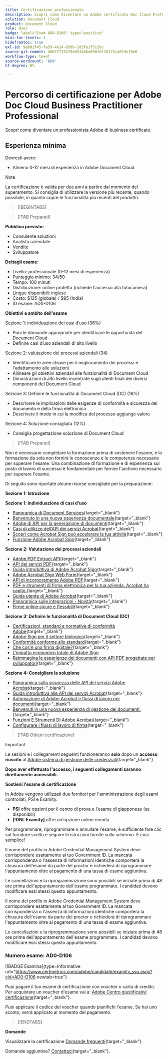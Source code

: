 ```yaml
---
title: Certificazione professionale
description: Scopri come diventare un Adobe certificato Doc Cloud Professional.
solution: Document Cloud
product: Document Cloud
role: User
badge: label="Exam AD0-D106" type="positive"
mini-toc-levels: 1
hidefromtoc: true
exl-id: 9eb01f45-fa59-4e14-85db-2d3fe1f512bc
source-git-commit: d007f7152f9e053446e680fdf16175ca019ef8e6
workflow-type: tm+mt
source-wordcount: '869'
ht-degree: 0%

---
```


# Percorso di certificazione per Adobe Doc Cloud Business Practitioner Professional

Scopri come diventare un professionista Adobe di business certificato.

## Esperienza minima

Dovresti avere:

* Almeno 0-12 mesi di esperienza in Adobe Document Cloud

>[!NOTE]
>
>La certificazione è valida per due anni a partire dal momento del superamento. Si consiglia di utilizzare la versione più recente, quando possibile, in quanto copre le funzionalità più recenti del prodotto.

>[!BEGINTABS]

>[!TAB Preparati]

**Pubblico previsto:**

* Consulente soluzioni
* Analista aziendale
* Vendite
* Sviluppatore

**Dettagli esame:**

* Livello: professionale (0-12 mesi di esperienza)
* Punteggio minimo: 34/50
* Tempo: 100 minuti
* Distribuzione: online protetta (richiede l&#39;accesso alla fotocamera)
* Lingue disponibili: inglese
* Costo: $125 (globale) / $95 (India)
* ID esame: AD0-D106

**Obiettivi e ambito dell&#39;esame**

Sezione 1: individuazione dei casi d’uso (36%)

* Poni le domande appropriate per identificare le opportunità del Document Cloud
* Definire casi d’uso aziendali di alto livello

Sezione 2: valutazione dei processi aziendali (34)

* Identificare le aree chiave per il miglioramento dei processi e l&#39;adattamento alle soluzioni
* Allineare gli obiettivi aziendali alle funzionalità di Document Cloud
* Dimostrazioni di alto livello incentrate sugli utenti finali dei diversi componenti del Document Cloud

Sezione 3: Definire le funzionalità di Document Cloud (DC) (18%)

* Descrivere le implicazioni delle esigenze di conformità e sicurezza del documento e della firma elettronica
* Descrivere il modo in cui la modifica del processo aggiunge valore

Sezione 4: Soluzione consigliata (12%)

* Consiglia progettazione soluzione di Document Cloud

>[!TAB Preparati]

Non è necessario completare la formazione prima di sostenere l&#39;esame, e la formazione da sola non fornirà le conoscenze e le competenze necessarie per superare l&#39;esame. Una combinazione di formazione e di esperienza sul posto di lavoro di successo è fondamentale per fornire l&#39;archivio necessario per superare l&#39;esame.

Di seguito sono riportate alcune risorse consigliate per la preparazione:

**Sezione 1: Istruzione**

**Sezione 1: individuazione di casi d’uso**

* [Panoramica di Document Services](https://developer.adobe.com/document-services/docs/overview/){target="_blank"}
* [Benvenuto in una nuova esperienza documentale](https://www.adobe.com/documentcloud.html){target="_blank"}
* [Adobe di API per la generazione di documenti](https://developer.adobe.com/document-services/apis/doc-generation){target="_blank"}
* [Casi di utilizzo dell’API dei servizi Acrobat](https://developer.adobe.com/document-services/use-cases/agreements-and-contracts/legal-contracts/){target="_blank"}
* [Scopri come Acrobat Sign può accelerare la tua attività](https://www.adobe.com/sign.html){target="_blank"}
* [Funzione Adobe Acrobat Sign](https://www.adobe.com/sign/features.html){target="_blank"}

**Sezione 2: Valutazione dei processi aziendali**

* [Adobe PDF Extract API](https://developer.adobe.com/document-services/apis/pdf-extract/){target="_blank"}
* [API dei servizi PDF](https://developer.adobe.com/document-services/docs/apis/){target="_blank"}
* [Guida introduttiva di Adobe Acrobat Sign](https://helpx.adobe.com/sign/using/get-started-guide.html){target="_blank"}
* [Adobe Acrobat Sign Web Form](https://helpx.adobe.com/sign/config/web-forms.html){target="_blank"}
* [API di incorporamento Adobe PDF](https://developer.adobe.com/document-services/apis/pdf-embed/){target="_blank"}
* [PDF e strumenti di firma elettronica per la tua azienda. Acrobat ha capito.](https://www.adobe.com/acrobat/business.html){target="_blank"}
* [Guida utente di Adobe Acrobat](https://helpx.adobe.com/acrobat/user-guide.html){target="_blank"}
* [Panoramica sulle integrazioni - Novità](https://experienceleague.adobe.com/docs/document-cloud-learn/sign-learning-hub/integrations/integrations-overview.html?lang=en#what%E2%80%99s-new){target="_blank"}
* [Firme online sicure e flessibili](https://www.adobe.com/sign/online-signature.html){target="_blank"}

**Sezione 3: Definire le funzionalità di Document Cloud (DC)**

* [Certificazioni, standard e normative di conformità Adobe](https://www.adobe.com/trust/compliance/compliance-list.html){target="_blank"}
* [Adobe Sign per il settore biologico](https://www.adobe.com/content/dam/dx-dc/en/pdfs/adobe-sign-life-sciences-solution-brief-ue.pdf){target="_blank"}
* [Conformità conforme allo standard](https://www.adobe.com/documentcloud/resources/compliance.html){target="_blank"}
* [Che cos&#39;è una firma digitale?](https://www.adobe.com/sign/digital-signatures.html){target="_blank"}
* [L&#39;impatto economico totale di Adobe Sign](https://www.adobe.com/content/dam/dx-dc/pdf/total-economic-impact-adobe-sign-ue.pdf)
* [Reimmagina le esperienze dei documenti con API PDF progettate per sviluppatori](https://developer.adobe.com/document-services){target="_blank"}

**Sezione 4: Consigliare la soluzione**

* [Panoramica sulla sicurezza delle API dei servizi Adobe Acrobat](https://www.adobe.com/content/dam/cc/en/trust-center/ungated/whitepapers/doc-cloud/adobe-document-services-security-overview.pdf){target="_blank"}
* [Guida introduttiva alle API dei servizi Acrobat](https://documentservices.adobe.com/dc-integration-creation-app-cdn/main.html){target="_blank"}
* [Automazione di Adobe Acrobat e flussi di lavoro per documenti](https://helpx.adobe.com/acrobat/kb/automation-and-document-workflows.html){target="_blank"}
* [Benvenuti in una nuova esperienza di gestione dei documenti.](https://www.adobe.com/documentcloud.html){target="_blank"}
* [Funzioni E Strumenti Di Adobe Acrobat](https://www.adobe.com/acrobat/features.html){target="_blank"}
* [Configurare i flussi di lavoro di firma](https://helpx.adobe.com/ca/sign/using/workflow-designer-signature-workflow.html){target="_blank"}

>[!TAB Ottieni certificazione]

>[!IMPORTANT]
>
>Le sezioni e i collegamenti seguenti funzioneranno **solo**  dopo un **accesso riuscito** al [Adobe sistema di gestione delle credenziali](http://www.certmetrics.com/adobe){target="_blank"}.

**Dopo aver effettuato l&#39;accesso, i seguenti collegamenti saranno direttamente accessibili.**

**Sostieni l&#39;esame di certificazione**

In Adobe vengono utilizzati due fornitori per l&#39;amministrazione degli esami controllati, PSI e Examity.

* **PSI** offre opzioni per il centro di prova e l&#39;esame di giapponese (se disponibili)
* **[!DNL Examity]** offre un&#39;opzione online remota

Per programmare, riprogrammare o annullare l&#39;esame, è sufficiente fare clic sul fornitore scelto e seguire le istruzioni fornite sullo schermo. È così semplice!

Il nome del profilo in Adobe Credential Management System deve corrispondere esattamente al tuo Government ID. La mancata corrispondenza o l&#39;assenza di informazioni identiche comporterà la chiusura dell&#39;esame da parte del proctor e richiederà di riprogrammare l&#39;appuntamento oltre al pagamento di una tassa di esame aggiuntiva.

Le cancellazioni e la riprogrammazione sono possibili se iniziate prima di 48 ore prima dell&#39;appuntamento dell&#39;esame programmato. I candidati devono modificare essi stessi questo appuntamento.

Il nome del profilo in Adobe Credential Management System deve corrispondere esattamente al tuo Government ID. La mancata corrispondenza o l&#39;assenza di informazioni identiche comporterà la chiusura dell&#39;esame da parte del proctor e richiederà di riprogrammare l&#39;appuntamento oltre al pagamento di una tassa di esame aggiuntiva.

Le cancellazioni e la riprogrammazione sono possibili se iniziate prima di 48 ore prima dell&#39;appuntamento dell&#39;esame programmato. I candidati devono modificare essi stessi questo appuntamento.

### Numero esame: AD0-D106

[!BADGE Esamina]{type=Informative url="https://www.certmetrics.com/adobe/candidate/examity_sso.aspx?eid=AD0-D106 newtab=true"}

Puoi pagare il tuo esame di certificazione con voucher o carta di credito. Per acquistare un voucher d&#39;esame vai a: [Adobe Centro giustificativi certificazione](https://market.xvoucher.com/adobe/global){target="_blank"}.

Puoi applicare il codice del voucher quando pianifichi l&#39;esame. Se hai uno sconto, verrà applicato al momento del pagamento.

>[!ENDTABS]

**Domande**

Visualizzare la certificazione [Domande frequenti](https://experienceleague.adobe.com/docs/certification/certification/faq.html?lang=en){target="_blank"}.

Domande aggiuntive? [Contattaci](mailto:certif@adobe.com){target="_blank"}.

